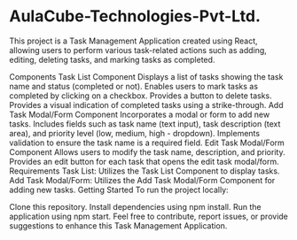 # AulaCube-Technologies-Pvt-Ltd.

This project is a Task Management Application created using React, allowing users to perform various task-related actions such as adding, editing, deleting tasks, and marking tasks as completed.

Components
Task List Component
Displays a list of tasks showing the task name and status (completed or not).
Enables users to mark tasks as completed by clicking on a checkbox.
Provides a button to delete tasks.
Provides a visual indication of completed tasks using a strike-through.
Add Task Modal/Form Component
Incorporates a modal or form to add new tasks.
Includes fields such as task name (text input), task description (text area), and priority level (low, medium, high - dropdown).
Implements validation to ensure the task name is a required field.
Edit Task Modal/Form Component
Allows users to modify the task name, description, and priority.
Provides an edit button for each task that opens the edit task modal/form.
Requirements
Task List: Utilizes the Task List Component to display tasks.
Add Task Modal/Form: Utilizes the Add Task Modal/Form Component for adding new tasks.
Getting Started
To run the project locally:

Clone this repository.
Install dependencies using npm install.
Run the application using npm start.
Feel free to contribute, report issues, or provide suggestions to enhance this Task Management Application.
